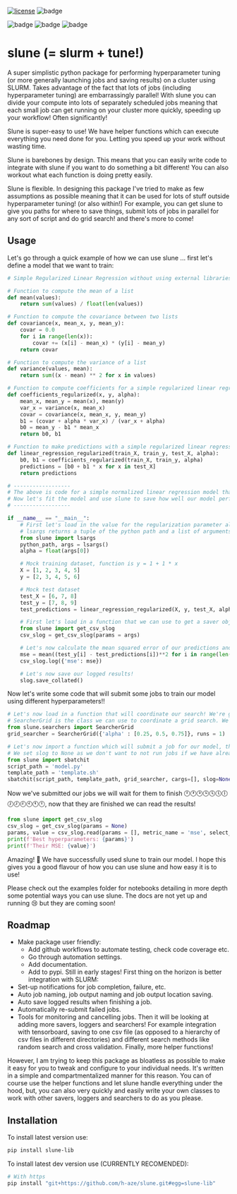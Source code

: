 [![license](https://img.shields.io/badge/License-MIT-purple.svg)](LICENSE)
![badge](https://img.shields.io/endpoint?url=https://gist.githubusercontent.com/h-0-0/4aa01e058fee448070c587f6967037e4/raw/CodeCovSlune.json)

![badge](https://img.shields.io/endpoint?url=https://gist.githubusercontent.com/h-0-0/4aa01e058fee448070c587f6967037e4/raw/Tests-macos.json)
![badge](https://img.shields.io/endpoint?url=https://gist.githubusercontent.com/h-0-0/4aa01e058fee448070c587f6967037e4/raw/Tests-ubuntu.json)
![badge](https://img.shields.io/endpoint?url=https://gist.githubusercontent.com/h-0-0/4aa01e058fee448070c587f6967037e4/raw/Tests-windows.json)



# slune (= slurm + tune!)
A super simplistic python package for performing hyperparameter tuning (or more generally launching jobs and saving results) on a cluster using SLURM. Takes advantage of the fact that lots of jobs (including hyperparameter tuning) are embarrassingly parallel! With slune you can divide your compute into lots of separately scheduled jobs meaning that each small job can get running on your cluster more quickly, speeding up your workflow! Often significantly! 

Slune is super-easy to use! We have helper functions which can execute everything you need done for you. Letting you speed up your work without wasting time. 

Slune is barebones by design. This means that you can easily write code to integrate with slune if you want to do something a bit different! You can also workout what each function is doing pretty easily. 

Slune is flexible. In designing this package I've tried to make as few assumptions as possible meaning that it can be used for lots of stuff outside hyperparameter tuning! (or also within!) For example, you can get slune to give you paths for where to save things, submit lots of jobs in parallel for any sort of script and do grid search! and there's more to come!

## Usage
Let's go through a quick example of how we can use slune ... first let's define a model that we want to train:
```python
# Simple Regularized Linear Regression without using external libraries

# Function to compute the mean of a list
def mean(values):
    return sum(values) / float(len(values))

# Function to compute the covariance between two lists
def covariance(x, mean_x, y, mean_y):
    covar = 0.0
    for i in range(len(x)):
        covar += (x[i] - mean_x) * (y[i] - mean_y)
    return covar

# Function to compute the variance of a list
def variance(values, mean):
    return sum((x - mean) ** 2 for x in values)

# Function to compute coefficients for a simple regularized linear regression
def coefficients_regularized(x, y, alpha):
    mean_x, mean_y = mean(x), mean(y)
    var_x = variance(x, mean_x)
    covar = covariance(x, mean_x, y, mean_y)
    b1 = (covar + alpha * var_x) / (var_x + alpha)
    b0 = mean_y - b1 * mean_x
    return b0, b1

# Function to make predictions with a simple regularized linear regression model
def linear_regression_regularized(train_X, train_y, test_X, alpha):
    b0, b1 = coefficients_regularized(train_X, train_y, alpha)
    predictions = [b0 + b1 * x for x in test_X]
    return predictions

# ------------------
# The above is code for a simple normalized linear regression model that we want to train.
# Now let's fit the model and use slune to save how well our model performs!
# ------------------

if __name__ == "__main__":
    # First let's load in the value for the regularization parameter alpha that has been passed to this script from the command line. We will use the slune helper function lsargs to do this. 
    # lsargs returns a tuple of the python path and a list of arguments passed to the script. We can then use this to get the alpha value.
    from slune import lsargs
    python_path, args = lsargs()
    alpha = float(args[0])

    # Mock training dataset, function is y = 1 + 1 * x
    X = [1, 2, 3, 4, 5]
    y = [2, 3, 4, 5, 6]

    # Mock test dataset
    test_X = [6, 7, 8]
    test_y = [7, 8, 9]
    test_predictions = linear_regression_regularized(X, y, test_X, alpha)

    # First let's load in a function that we can use to get a saver object that uses the default method of logging (we call this object a slog = saver + logger). The saving will be coordinated by a csv saver object which saves and reads results from csv files stored in a hierarchy of directories.
    from slune import get_csv_slog
    csv_slog = get_csv_slog(params = args)

    # Let's now calculate the mean squared error of our predictions and log it!
    mse = mean((test_y[i] - test_predictions[i])**2 for i in range(len(test_y)))
    csv_slog.log({'mse': mse})

    # Let's now save our logged results!
    slog.save_collated()
```
Now let's write some code that will submit some jobs to train our model using different hyperparameters!!
```python
# Let's now load in a function that will coordinate our search! We're going to do a grid search.
# SearcherGrid is the class we can use to coordinate a grid search. We pass it a dictionary of hyperparameters and the values we want to try for each hyperparameter. We also pass it the number of runs we want to do for each combination of hyperparameters.
from slune.searchers import SearcherGrid
grid_searcher = SearcherGrid({'alpha' : [0.25, 0.5, 0.75]}, runs = 1)

# Let's now import a function which will submit a job for our model, the script_path specifies the path to the script that contains the model we want to train. The template_path specifies the path to the template script that we want to specify the job with, cargs is a list of constant arguments we want to pass to the script for each tuning. 
# We set slog to None as we don't want to not run jobs if we have already run them before.
from slune import sbatchit
script_path = 'model.py'
template_path = 'template.sh'
sbatchit(script_path, template_path, grid_searcher, cargs=[], slog=None)
```
Now we've submitted our jobs we will wait for them to finish 🕛🕐🕑🕒🕓🕔🕕🕖🕗🕘🕙🕚🕛, now that they are finished we can read the results!
```python
from slune import get_csv_slog
csv_slog = get_csv_slog(params = None)
params, value = csv_slog.read(params = [], metric_name = 'mse', select_by ='min')
print(f'Best hyperparameters: {params}')
print(f'Their MSE: {value}')
```
Amazing! 🥳 We have successfully used slune to train our model. I hope this gives you a good flavour of how you can use slune and how easy it is to use!

Please check out the examples folder for notebooks detailing in more depth some potential ways you can use slune. The docs are not yet up and running 😢 but they are coming soon!

## Roadmap
- Make package user friendly:
    - Add github workflows to automate testing, check code coverage etc. 
    - Go through automation settings.
    - Add documentation.
    - Add to pypi.
Still in early stages! First thing on the horizon is better integration with SLURM:
- Set-up notifications for job completion, failure, etc.
- Auto job naming, job output naming and job output location saving.
- Auto save logged results when finishing a job.
- Automatically re-submit failed jobs.
- Tools for monitoring and cancelling jobs. 
Then it will be looking at adding more savers, loggers and searchers! For example integration with tensorboard, saving to one csv file (as opposed to a hierarchy of csv files in different directories) and different search methods like random search and cross validation. Finally, more helper functions!

However, I am trying to keep this package as bloatless as possible to make it easy for you to tweak and configure to your individual needs. It's written in a simple and compartmentalized manner for this reason. You can of course use the helper functions and let slune handle everything under the hood, but, you can also very quickly and easily write your own classes to work with other savers, loggers and searchers to do as you please.

## Installation
To install latest version use:
```bash
pip install slune-lib
```
To install latest dev version use (CURRENTLY RECOMENDED):
```bash
# With https
pip install "git+https://github.com/h-aze/slune.git#egg=slune-lib"
```